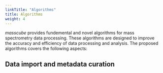 ```yaml
---
linkTitle: "Algorithms"
title: Algorithms
weight: 4
---
```


*masscube* provides fundemental and novel algorithms for mass spectrometry data processing. These algorithms are designed to improve the accuracy and efficiency of data processing and analysis. The proposed algorithms covers the following aspects:

## Data import and metadata curation 

## 
